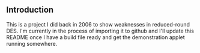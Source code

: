 ## Introduction
This is a project I did back in 2006 to show weaknesses in reduced-round DES.
I'm currently in the process of importing it to github and I'll update this
README once I have a build file ready and get the demonstration applet running
somewhere.
